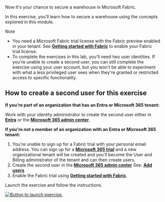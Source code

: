 Now it's your chance to secure a warehouse in Microsoft Fabric.

In this exercise, you’ll learn how to secure a warehouse using the concepts explored in this module.

> [!NOTE]
> - You need a Microsoft Fabric trial license with the Fabric preview enabled in your tenant. See [**Getting started with Fabric**](/fabric/get-started/fabric-trial?azure-portal=true) to enable your Fabric trial license.
> - To complete the exercises in this lab, you'll need two user identities. If you're unable to create a second user, you can still complete the exercise using your user account, but you won't be able to experiment with what a less privileged user sees when they're granted or restricted access to specific functionality.

## **How to create a second user for this exercise** 
**If you're part of an organization that has an Entra or Microsoft 365 tenant:** 

Work with your identity administrator to create the second user either in [**Entra**](https://entra.microsoft.com?azure-portal=true) or the [**Microsoft 365 admin center**](https://admin.cloud.microsoft?azure-portal=true).  

**If you're *not* a member of an organization with an Entra or Microsoft 365 tenant:**
1. You're unable to sign up for a Fabric trial with your personal email address. You can sign up for a [**Microsoft 365 trial**](/power-bi/enterprise/service-admin-signing-up-for-power-bi-with-a-new-office-365-trial?azure-portal=true) and a new organizational tenant will be created and you'll become the User and Billing administrator of the tenant and can then create users.
2. Create the second user in the [**Microsoft 365 admin center**](https://admin.cloud.microsoft/#/users?azure-portal=true) See: [**Add users**](/microsoft-365/admin/add-users/add-users?azure-portal=true)
3. Enable the Fabric trial using [**Getting started with Fabric**](/fabric/get-started/fabric-trial?azure-portal=true).

Launch the exercise and follow the instructions.

[![Button to launch exercise.](../media/launch-exercise.png)](https://go.microsoft.com/fwlink/?linkid=2277744)
